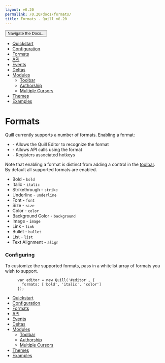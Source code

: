 ```yaml
---
layout: v0.20
permalink: /0.20/docs/formats/
title: Formats - Quill v0.20
---
```

<div class="container">
  <div id="sidebar-dropdown">
    <div class="btn-group">
      <button class="btn btn-default dropdown-toggle" data-toggle="dropdown"
      type="button">Navigate the Docs... <span class="caret"></span></button>
      <ul class="dropdown-menu" role="menu">
        <li>
          <a href="/0.20/docs/quickstart/">Quickstart</a>
        </li>
        <li>
          <a href="/0.20/docs/configuration/">Configuration</a>
        </li>
        <li class="active">
          <a href="/0.20/docs/formats/">Formats</a>
        </li>
        <li>
          <a href="/0.20/docs/api/">API</a>
        </li>
        <li>
          <a href="/0.20/docs/events/">Events</a>
        </li>
        <li>
          <a href="/0.20/docs/deltas/">Deltas</a>
        </li>
        <li>
          <a href="/0.20/docs/modules/">Modules</a>
          <ul>
            <li>
              <a href="/0.20/docs/modules/toolbar/">Toolbar</a>
            </li>
            <li>
              <a href="/0.20/docs/modules/authorship/">Authorship</a>
            </li>
            <li>
              <a href="/0.20/docs/modules/multi-cursors/">Multiple Cursors</a>
            </li>
          </ul>
        </li>
        <li>
          <a href="/0.20/docs/themes/">Themes</a>
        </li>
        <li>
          <a href="/0.20/examples/">Examples</a>
        </li>
      </ul>
    </div>
  </div>
  <div class="row">
    <div class="col-sm-9" id="docs-container">
      <h1 id="formats">Formats</h1>
      <p>Quill currently supports a number of formats. Enabling a format:</p>
      <ul>
        <li>- Allows the Quill Editor to recognize the format</li>
        <li>- Allows API calls using the format</li>
        <li>- Registers associated hotkeys</li>
      </ul>
      <p>Note that enabling a format is distinct from adding a control in the
      <a href="/0.20/docs/modules/toolbar/">toolbar</a>. By default all
      supported formats are enabled.</p>
      <ul>
        <li>Bold - <code class="highlighter-rouge">bold</code></li>
        <li>Italic - <code class="highlighter-rouge">italic</code></li>
        <li>Strikethrough - <code class="highlighter-rouge">strike</code></li>
        <li>Underline - <code class="highlighter-rouge">underline</code></li>
        <li>Font - <code class="highlighter-rouge">font</code></li>
        <li>Size - <code class="highlighter-rouge">size</code></li>
        <li>Color - <code class="highlighter-rouge">color</code></li>
        <li>Background Color - <code class=
        "highlighter-rouge">background</code></li>
        <li>Image - <code class="highlighter-rouge">image</code></li>
        <li>Link - <code class="highlighter-rouge">link</code></li>
        <li>Bullet - <code class="highlighter-rouge">bullet</code></li>
        <li>List - <code class="highlighter-rouge">list</code></li>
        <li>Text Alignment - <code class="highlighter-rouge">align</code></li>
      </ul>
      <h3 id="configuring">Configuring</h3>
      <p>To customize the supported formats, pass in a whitelist array of
      formats you wish to support.</p>
      <figure class="highlight">
        <pre>
<code class="language-javascript" data-lang="javascript"><span class=
"kd">var</span> <span class="nx">editor</span> <span class=
"o">=</span> <span class="k">new</span> <span class=
"nx">Quill</span><span class="p">(</span><span class=
"s1">'#editor'</span><span class="p">,</span> <span class="p">{</span>
  <span class="na">formats</span><span class="p">:</span> <span class=
"p">[</span><span class="s1">'bold'</span><span class="p">,</span> <span class=
"s1">'italic'</span><span class="p">,</span> <span class=
"s1">'color'</span><span class="p">]</span>
<span class="p">});</span></code>
</pre>
      </figure>
    </div>
    <div class="col-sm-3" id="sidebar-container">
      <div class="sidebar-nav" data-offset-top="40" data-spy="affix">
        <ul class="nav">
          <li>
            <a href="/0.20/docs/quickstart/">Quickstart</a>
          </li>
          <li>
            <a href="/0.20/docs/configuration/">Configuration</a>
          </li>
          <li class="active">
            <a href="/0.20/docs/formats/">Formats</a>
          </li>
          <li>
            <a href="/0.20/docs/api/">API</a>
          </li>
          <li>
            <a href="/0.20/docs/events/">Events</a>
          </li>
          <li>
            <a href="/0.20/docs/deltas/">Deltas</a>
          </li>
          <li>
            <a href="/0.20/docs/modules/">Modules</a>
            <ul class="nav">
              <li>
                <a href="/0.20/docs/modules/toolbar/">Toolbar</a>
              </li>
              <li>
                <a href="/0.20/docs/modules/authorship/">Authorship</a>
              </li>
              <li>
                <a href="/0.20/docs/modules/multi-cursors/">Multiple
                Cursors</a>
              </li>
            </ul>
          </li>
          <li>
            <a href="/0.20/docs/themes/">Themes</a>
          </li>
          <li>
            <a href="/0.20/examples/">Examples</a>
          </li>
        </ul>
      </div>
    </div>
  </div>
</div>
<script src="//ajax.googleapis.com/ajax/libs/jquery/1.11.0/jquery.min.js" type=
"text/javascript"></script>
<script src="//netdna.bootstrapcdn.com/bootstrap/3.3.4/js/bootstrap.min.js"
type="text/javascript"></script>
